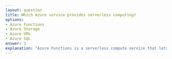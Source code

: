 ```yaml
---
layout: question
title: Which Azure service provides serverless computing?
options:
- Azure Functions
- Azure Storage
- Azure VMs
- Azure SQL
answer: 1
explanation: "Azure Functions is a serverless compute service that lets you run event-triggered code without managing infrastructure."
---
```


